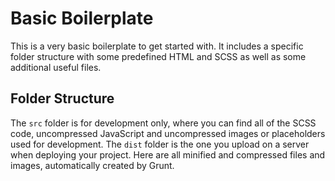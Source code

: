 # Basic Boilerplate

This is a very basic boilerplate to get started with. It includes a specific folder structure with some predefined HTML and SCSS as well as some additional useful files.

## Folder Structure

The `src` folder is for development only, where you can find all of the SCSS code, uncompressed JavaScript and uncompressed images or placeholders used for development.
The `dist` folder is the one you upload on a server when deploying your project. Here are all minified and compressed files and images, automatically created by Grunt.